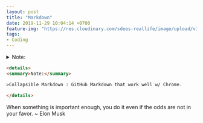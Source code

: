 ```yaml
---
layout: post
title: "Markdown"
date: 2019-11-29 10:04:14 +0700
feature-img: "https://res.cloudinary.com/sdees-reallife/image/upload/v1555658919/sample_feature_img.png"
tags:
- Coding
---
```


<details>
<summary>Note:</summary>

>Collapsible Markdown : GitHub Markdown that work well w/ Chrome.

</details>

```html
<details>
<summary>Note:</summary>

>Collapsible Markdown : GitHub Markdown that work well w/ Chrome.

</details>
```

<i class="fa fa-child" style="color:plum"></i>

When something is important enough, you do it even if the odds are not in your favor. ~ Elon Musk
